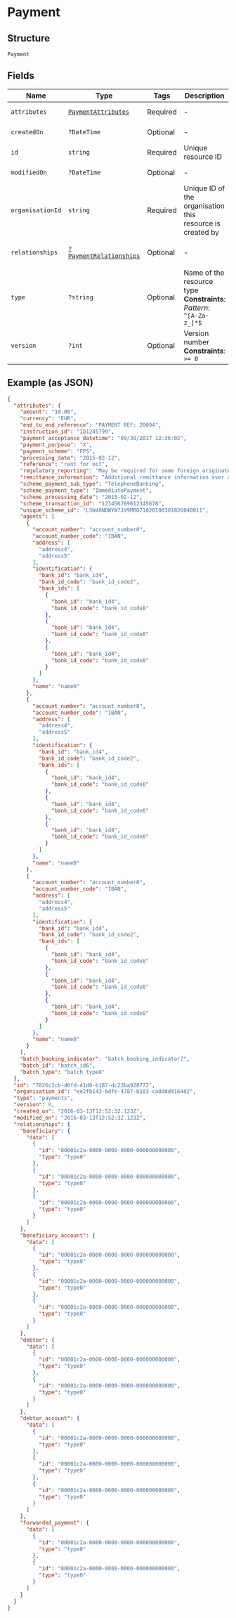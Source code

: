 
# Payment

## Structure

`Payment`

## Fields

| Name | Type | Tags | Description | Getter | Setter |
|  --- | --- | --- | --- | --- | --- |
| `attributes` | [`PaymentAttributes`](../../doc/models/payment-attributes.md) | Required | - | getAttributes(): PaymentAttributes | setAttributes(PaymentAttributes attributes): void |
| `createdOn` | `?DateTime` | Optional | - | getCreatedOn(): ?\DateTime | setCreatedOn(?\DateTime createdOn): void |
| `id` | `string` | Required | Unique resource ID | getId(): string | setId(string id): void |
| `modifiedOn` | `?DateTime` | Optional | - | getModifiedOn(): ?\DateTime | setModifiedOn(?\DateTime modifiedOn): void |
| `organisationId` | `string` | Required | Unique ID of the organisation this resource is created by | getOrganisationId(): string | setOrganisationId(string organisationId): void |
| `relationships` | [`?PaymentRelationships`](../../doc/models/payment-relationships.md) | Optional | - | getRelationships(): ?PaymentRelationships | setRelationships(?PaymentRelationships relationships): void |
| `type` | `?string` | Optional | Name of the resource type<br>**Constraints**: *Pattern*: `^[A-Za-z_]*$` | getType(): ?string | setType(?string type): void |
| `version` | `?int` | Optional | Version number<br>**Constraints**: `>= 0` | getVersion(): ?int | setVersion(?int version): void |

## Example (as JSON)

```json
{
  "attributes": {
    "amount": "10.00",
    "currency": "EUR",
    "end_to_end_reference": "PAYMENT REF: 20094",
    "instruction_id": "ID1245799",
    "payment_acceptance_datetime": "09/30/2017 12:36:02",
    "payment_purpose": "X",
    "payment_scheme": "FPS",
    "processing_date": "2015-02-12",
    "reference": "rent for oct",
    "regulatory_reporting": "May be required for some foreign originated payments",
    "remittance_information": "Additional remittance information over and above reference information",
    "scheme_payment_sub_type": "TelephoneBanking",
    "scheme_payment_type": "ImmediatePayment",
    "scheme_processing_date": "2015-02-12",
    "scheme_transaction_id": "123456789012345678",
    "unique_scheme_id": "L5W48NDWYW7JV9MRO71020180301826040011",
    "agents": [
      {
        "account_number": "account_number0",
        "account_number_code": "IBAN",
        "address": [
          "address4",
          "address5"
        ],
        "identification": {
          "bank_id": "bank_id4",
          "bank_id_code": "bank_id_code2",
          "bank_ids": [
            {
              "bank_id": "bank_id4",
              "bank_id_code": "bank_id_code8"
            },
            {
              "bank_id": "bank_id4",
              "bank_id_code": "bank_id_code8"
            },
            {
              "bank_id": "bank_id4",
              "bank_id_code": "bank_id_code8"
            }
          ]
        },
        "name": "name0"
      },
      {
        "account_number": "account_number0",
        "account_number_code": "IBAN",
        "address": [
          "address4",
          "address5"
        ],
        "identification": {
          "bank_id": "bank_id4",
          "bank_id_code": "bank_id_code2",
          "bank_ids": [
            {
              "bank_id": "bank_id4",
              "bank_id_code": "bank_id_code8"
            },
            {
              "bank_id": "bank_id4",
              "bank_id_code": "bank_id_code8"
            },
            {
              "bank_id": "bank_id4",
              "bank_id_code": "bank_id_code8"
            }
          ]
        },
        "name": "name0"
      },
      {
        "account_number": "account_number0",
        "account_number_code": "IBAN",
        "address": [
          "address4",
          "address5"
        ],
        "identification": {
          "bank_id": "bank_id4",
          "bank_id_code": "bank_id_code2",
          "bank_ids": [
            {
              "bank_id": "bank_id4",
              "bank_id_code": "bank_id_code8"
            },
            {
              "bank_id": "bank_id4",
              "bank_id_code": "bank_id_code8"
            },
            {
              "bank_id": "bank_id4",
              "bank_id_code": "bank_id_code8"
            }
          ]
        },
        "name": "name0"
      }
    ],
    "batch_booking_indicator": "batch_booking_indicator2",
    "batch_id": "batch_id6",
    "batch_type": "batch_type0"
  },
  "id": "7826c3cb-d6fd-41d0-b187-dc23ba928772",
  "organisation_id": "ee2fb143-6dfe-4787-b183-ca8ddd4164d2",
  "type": "payments",
  "version": 0,
  "created_on": "2016-03-13T12:52:32.123Z",
  "modified_on": "2016-03-13T12:52:32.123Z",
  "relationships": {
    "beneficiary": {
      "data": [
        {
          "id": "00001c2a-0000-0000-0000-000000000000",
          "type": "type0"
        },
        {
          "id": "00001c2a-0000-0000-0000-000000000000",
          "type": "type0"
        },
        {
          "id": "00001c2a-0000-0000-0000-000000000000",
          "type": "type0"
        }
      ]
    },
    "beneficiary_account": {
      "data": [
        {
          "id": "00001c2a-0000-0000-0000-000000000000",
          "type": "type0"
        },
        {
          "id": "00001c2a-0000-0000-0000-000000000000",
          "type": "type0"
        },
        {
          "id": "00001c2a-0000-0000-0000-000000000000",
          "type": "type0"
        }
      ]
    },
    "debtor": {
      "data": [
        {
          "id": "00001c2a-0000-0000-0000-000000000000",
          "type": "type0"
        },
        {
          "id": "00001c2a-0000-0000-0000-000000000000",
          "type": "type0"
        }
      ]
    },
    "debtor_account": {
      "data": [
        {
          "id": "00001c2a-0000-0000-0000-000000000000",
          "type": "type0"
        },
        {
          "id": "00001c2a-0000-0000-0000-000000000000",
          "type": "type0"
        },
        {
          "id": "00001c2a-0000-0000-0000-000000000000",
          "type": "type0"
        }
      ]
    },
    "forwarded_payment": {
      "data": [
        {
          "id": "00001c2a-0000-0000-0000-000000000000",
          "type": "type0"
        },
        {
          "id": "00001c2a-0000-0000-0000-000000000000",
          "type": "type0"
        }
      ]
    }
  }
}
```

